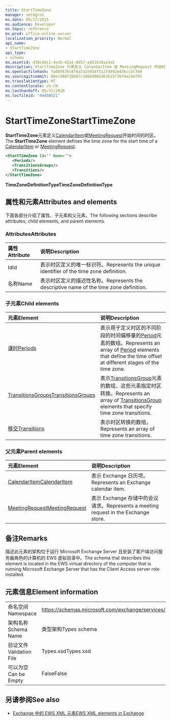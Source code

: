 ```yaml
---
title: StartTimeZone
manager: sethgros
ms.date: 09/17/2015
ms.audience: Developer
ms.topic: reference
ms.prod: office-online-server
localization_priority: Normal
api_name:
- StartTimeZone
api_type:
- schema
ms.assetid: d38c4dc1-4ecb-42a1-8d57-a451b16a2de2
description: StartTimeZone 元素定义 CalendarItem 或 MeetingRequest 开始时间的时区。
ms.openlocfilehash: fa88f676c0f6a7a2e934f51274942ed3bccbc789
ms.sourcegitcommit: 88ec988f2bb67c1866d06b361615f3674a24e795
ms.translationtype: MT
ms.contentlocale: zh-CN
ms.lasthandoff: 05/31/2020
ms.locfileid: "44458521"
---
```

# <a name="starttimezone"></a><span data-ttu-id="c95b9-103">StartTimeZone</span><span class="sxs-lookup"><span data-stu-id="c95b9-103">StartTimeZone</span></span>

<span data-ttu-id="c95b9-104">**StartTimeZone**元素定义[CalendarItem](calendaritem.md)或[MeetingRequest](meetingrequest.md)开始时间的时区。</span><span class="sxs-lookup"><span data-stu-id="c95b9-104">The **StartTimeZone** element defines the time zone for the start time of a [CalendarItem](calendaritem.md) or [MeetingRequest](meetingrequest.md).</span></span>
  
```xml
<StartTimeZone Id="" Name="">
   <Periods/>
   <TransitionsGroups/>
   <Transitions/>
</StartTimeZone>
```

<span data-ttu-id="c95b9-105">**TimeZoneDefinitionType**</span><span class="sxs-lookup"><span data-stu-id="c95b9-105">**TimeZoneDefinitionType**</span></span>

## <a name="attributes-and-elements"></a><span data-ttu-id="c95b9-106">属性和元素</span><span class="sxs-lookup"><span data-stu-id="c95b9-106">Attributes and elements</span></span>

<span data-ttu-id="c95b9-107">下面各部分介绍了属性、子元素和父元素。</span><span class="sxs-lookup"><span data-stu-id="c95b9-107">The following sections describe attributes, child elements, and parent elements.</span></span>
  
### <a name="attributes"></a><span data-ttu-id="c95b9-108">Attributes</span><span class="sxs-lookup"><span data-stu-id="c95b9-108">Attributes</span></span>

|<span data-ttu-id="c95b9-109">**属性**</span><span class="sxs-lookup"><span data-stu-id="c95b9-109">**Attribute**</span></span>|<span data-ttu-id="c95b9-110">**说明**</span><span class="sxs-lookup"><span data-stu-id="c95b9-110">**Description**</span></span>|
|:-----|:-----|
|<span data-ttu-id="c95b9-111">Id</span><span class="sxs-lookup"><span data-stu-id="c95b9-111">Id</span></span>  <br/> |<span data-ttu-id="c95b9-112">表示时区定义的唯一标识符。</span><span class="sxs-lookup"><span data-stu-id="c95b9-112">Represents the unique identifier of the time zone definition.</span></span>  <br/> |
|<span data-ttu-id="c95b9-113">名称</span><span class="sxs-lookup"><span data-stu-id="c95b9-113">Name</span></span>  <br/> |<span data-ttu-id="c95b9-114">表示时区定义的描述性名称。</span><span class="sxs-lookup"><span data-stu-id="c95b9-114">Represents the descriptive name of the time zone definition.</span></span>  <br/> |
   
### <a name="child-elements"></a><span data-ttu-id="c95b9-115">子元素</span><span class="sxs-lookup"><span data-stu-id="c95b9-115">Child elements</span></span>

|<span data-ttu-id="c95b9-116">**元素**</span><span class="sxs-lookup"><span data-stu-id="c95b9-116">**Element**</span></span>|<span data-ttu-id="c95b9-117">**说明**</span><span class="sxs-lookup"><span data-stu-id="c95b9-117">**Description**</span></span>|
|:-----|:-----|
|[<span data-ttu-id="c95b9-118">课时</span><span class="sxs-lookup"><span data-stu-id="c95b9-118">Periods</span></span>](periods.md) <br/> |<span data-ttu-id="c95b9-119">表示用于定义时区的不同阶段的时间偏移量的[Period](period.md)元素的数组。</span><span class="sxs-lookup"><span data-stu-id="c95b9-119">Represents an array of [Period](period.md) elements that define the time offset at different stages of the time zone.</span></span>  <br/> |
|[<span data-ttu-id="c95b9-120">TransitionsGroups</span><span class="sxs-lookup"><span data-stu-id="c95b9-120">TransitionsGroups</span></span>](transitionsgroups.md) <br/> |<span data-ttu-id="c95b9-121">表示[TransitionsGroup](transitionsgroup.md)元素的数组，这些元素指定时区转换。</span><span class="sxs-lookup"><span data-stu-id="c95b9-121">Represents an array of [TransitionsGroup](transitionsgroup.md) elements that specify time zone transitions.</span></span>  <br/> |
|[<span data-ttu-id="c95b9-122">移交</span><span class="sxs-lookup"><span data-stu-id="c95b9-122">Transitions</span></span>](transitions.md) <br/> |<span data-ttu-id="c95b9-123">表示时区转换的数组。</span><span class="sxs-lookup"><span data-stu-id="c95b9-123">Represents an array of time zone transitions.</span></span>  <br/> |
   
### <a name="parent-elements"></a><span data-ttu-id="c95b9-124">父元素</span><span class="sxs-lookup"><span data-stu-id="c95b9-124">Parent elements</span></span>

|<span data-ttu-id="c95b9-125">**元素**</span><span class="sxs-lookup"><span data-stu-id="c95b9-125">**Element**</span></span>|<span data-ttu-id="c95b9-126">**说明**</span><span class="sxs-lookup"><span data-stu-id="c95b9-126">**Description**</span></span>|
|:-----|:-----|
|[<span data-ttu-id="c95b9-127">CalendarItem</span><span class="sxs-lookup"><span data-stu-id="c95b9-127">CalendarItem</span></span>](calendaritem.md) <br/> |<span data-ttu-id="c95b9-128">表示 Exchange 日历项。</span><span class="sxs-lookup"><span data-stu-id="c95b9-128">Represents an Exchange calendar item.</span></span>  <br/> |
|[<span data-ttu-id="c95b9-129">MeetingRequest</span><span class="sxs-lookup"><span data-stu-id="c95b9-129">MeetingRequest</span></span>](meetingrequest.md) <br/> |<span data-ttu-id="c95b9-130">表示 Exchange 存储中的会议请求。</span><span class="sxs-lookup"><span data-stu-id="c95b9-130">Represents a meeting request in the Exchange store.</span></span>  <br/> |
   
## <a name="remarks"></a><span data-ttu-id="c95b9-131">备注</span><span class="sxs-lookup"><span data-stu-id="c95b9-131">Remarks</span></span>

<span data-ttu-id="c95b9-132">描述此元素的架构位于运行 Microsoft Exchange Server 且安装了客户端访问服务器角色的计算机的 EWS 虚拟目录中。</span><span class="sxs-lookup"><span data-stu-id="c95b9-132">The schema that describes this element is located in the EWS virtual directory of the computer that is running Microsoft Exchange Server that has the Client Access server role installed.</span></span>
  
## <a name="element-information"></a><span data-ttu-id="c95b9-133">元素信息</span><span class="sxs-lookup"><span data-stu-id="c95b9-133">Element information</span></span>

|||
|:-----|:-----|
|<span data-ttu-id="c95b9-134">命名空间</span><span class="sxs-lookup"><span data-stu-id="c95b9-134">Namespace</span></span>  <br/> |https://schemas.microsoft.com/exchange/services/2006/types  <br/> |
|<span data-ttu-id="c95b9-135">架构名称</span><span class="sxs-lookup"><span data-stu-id="c95b9-135">Schema Name</span></span>  <br/> |<span data-ttu-id="c95b9-136">类型架构</span><span class="sxs-lookup"><span data-stu-id="c95b9-136">Types schema</span></span>  <br/> |
|<span data-ttu-id="c95b9-137">验证文件</span><span class="sxs-lookup"><span data-stu-id="c95b9-137">Validation File</span></span>  <br/> |<span data-ttu-id="c95b9-138">Types.xsd</span><span class="sxs-lookup"><span data-stu-id="c95b9-138">Types.xsd</span></span>  <br/> |
|<span data-ttu-id="c95b9-139">可以为空</span><span class="sxs-lookup"><span data-stu-id="c95b9-139">Can be Empty</span></span>  <br/> |<span data-ttu-id="c95b9-140">False</span><span class="sxs-lookup"><span data-stu-id="c95b9-140">False</span></span>  <br/> |
   
## <a name="see-also"></a><span data-ttu-id="c95b9-141">另请参阅</span><span class="sxs-lookup"><span data-stu-id="c95b9-141">See also</span></span>

- [<span data-ttu-id="c95b9-142">Exchange 中的 EWS XML 元素</span><span class="sxs-lookup"><span data-stu-id="c95b9-142">EWS XML elements in Exchange</span></span>](ews-xml-elements-in-exchange.md)

